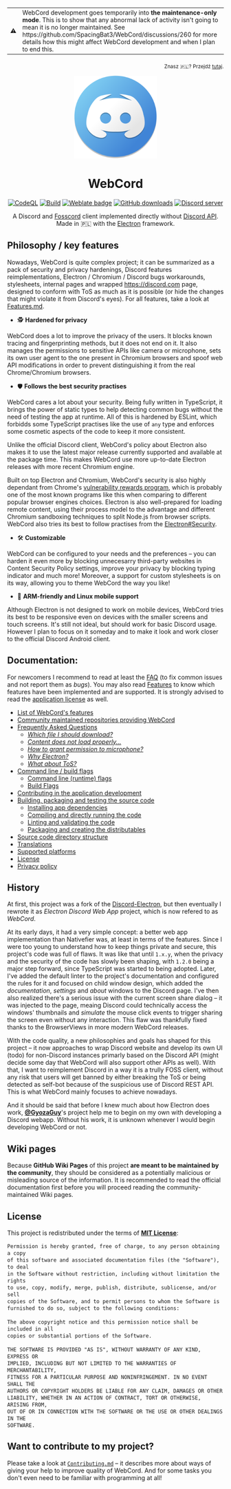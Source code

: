 <table class="alert-warn" align=center>
<tr>
    <td> ⚠️ </td>
    <td>
        WebCord development goes temporarily into <b>the maintenance-only mode</b>.
        This is to show that any abnormal lack of activity isn't going to mean it is
        no longer maintained. See https://github.com/SpacingBat3/WebCord/discussions/260
        for more details how this might affect WebCord development and when I plan to
        end this.
    </td>
</tr>
</table>
<p align='right'><sub>
  Znasz 🇵🇱? Przejdź <a href='pl/Readme.md' title='Polski plik README'>tutaj</a>.
</sub></p>
<div align='center'>
<a href='https://github.com/SpacingBat3/WebCord' title="WebCord's GitHub Repository">
  <picture>
    <source srcset='https://raw.githubusercontent.com/SpacingBat3/WebCord/master/sources/assets/icons/app.png'>
    <img src='../sources/assets/icons/app.png' height='192' alt="WebCord Logo">
  </picture>
</a>

<!-- BEGIN Readable part of the Readme file. -->

# WebCord

[![CodeQL][codeql-badge]][codeql-url] [![Build][build-badge]][build-url]
[![Weblate badge][l10nbadge]][l10n] [![GitHub downloads][dlbadge]][downloads]
[![Discord server][discord-badge]][discord-url]

A Discord and [Fosscord] client implemented directly without [Discord API][discordapi].
Made in 🇵🇱 with the [Electron][electron] framework.

</div>

## Philosophy / key features

Nowadays, WebCord is quite complex project; it can be summarized as a pack of
security and privacy hardenings, Discord features reimplementations, Electron /
Chromium / Discord bugs workarounds, stylesheets, internal pages and wrapped
<https://discord.com> page, designed to conform with ToS as much as it is
possible (or hide the changes that might violate it from Discord's eyes). For
all features, take a look at [Features.md](Features.md).

 - 🕵️ **Hardened for privacy**

WebCord does a lot to improve the privacy of the users. It blocks known tracing
and fingerprinting methods, but it does not end on it. It also manages the
permissions to sensitive APIs like camera or microphone, sets its own user agent
to the one present in Chromium browsers and spoof web API modifications in order
to prevent distinguishing it from the real Chrome/Chromium browsers.

- 🛡️ **Follows the best security practises**

WebCord cares a lot about your security. Being fully written in TypeScript, it
brings the power of static types to help detecting common bugs without the need
of testing the app at runtime. All of this is hardened by ESLint, which forbidds
some TypeScript practises like the use of `any` type and enforces some cosmetic
aspects of the code to keep it more consistent.

Unlike the official Discord client, WebCord's policy about Electron also makes it
to use the latest major release currently supported and available at the package
time. This makes WebCord use more up-to-date Electron releases with more recent
Chromium engine.

Built on top Electron and Chromium, WebCord's security is also highly dependant
from Chrome's [vulnerability rewards program][chromiumbounty], which is probably
one of the most known programs like this when comparing to different popular
browser engines choices. Electron is also well-prepared for loading remote
content, using their process model to the advantage and different Chromium
sandboxing techniques to split Node.js from browser scripts. WebCord also tries
its best to follow practises from the [Electron#Security].

- 🛠️ **Customizable**

WebCord can be configured to your needs and the preferences – you can harden it
even more by blocking unnecesarry third-party websites in Content Security
Policy settings, improve your privacy by blocking typing indicator and much more!
Moreover, a support for custom stylesheets is on its way, allowing you to theme
WebCord the way you like!

- 📱 **ARM-friendly and Linux mobile support**

Although Electron is not designed to work on mobile devices, WebCord tries its
best to be responsive even on devices with the smaller screens and touch
screens. It's still not ideal, but should work for basic Discord usage. However
I plan to focus on it someday and to make it look and work closer to the
official Discord Android client.

## Documentation:

For newcomers I recommend to read at least the [FAQ](FAQ.md) (to fix common issues and not report them as *bugs*). 
You may also read [Features](Features.md) to know which features have been implemented and are supported. 
It is strongly advised to read the [application license](../LICENSE) as well.

- [List of WebCord's features](Features.md)
- [Community maintained repositories providing WebCord](Repos.md)
- [Frequently Asked Questions](FAQ.md)
  - *[Which file I should download?](FAQ.md#1-which-file-i-should-download)*
  - *[Content does not load properly...](FAQ.md#2-imagevideocontent-does-not-load-properly-is-there-anything-i-can-do-about-it)*
  - *[How to grant permission to microphone?](FAQ.md#3-how-to-get-a-microphone-permission-for-webcord)*
  - *[Why Electron?](FAQ.md#4-why-electron)*
  - *[What about ToS?](FAQ.md#5-is-this-project-violating-discords-terms-of-service)*
- [Command line / build flags](Flags.md)
  - [Command line (runtime) flags](Flags.md#command-line-runtime-flags)
  - [Build Flags](Flags.md#build-flags)
- [Contributing in the application development](Contributing.md)
- [Building, packaging and testing the source code](Build.md)
  - [Installing app dependencies](Build.md#install-app-dependencies)
  - [Compiling and directly running the code](Build.md#compile-code-and-run-app-directly-without-packaging)
  - [Linting and validating the code](Build.md#run-linter-and-validate-the-code)
  - [Packaging and creating the distributables](Build.md#packaging-creating-distributables)
- [Source code directory structure](Files.md)
- [Translations](Translate.md)
- [Supported platforms](Support.md)
- [License](../LICENSE)
- [Privacy policy](Privacy.md)

## History

At first, this project was a fork of the [Discord-Electron], but then eventually
I rewrote it as *Electron Discord Web App* project, which is now
refered to as *WebCord*.

At its early days, it had a very simple concept: a better web app implementation
than Nativefier was, at least in terms of the features. Since I were too young
to understand how to keep things private and secure, this project's code was
full of flaws. It was like that until `1.x.y`, when the privacy and the security
of the code has slowly been shaping, with `1.2.0` being a major step forward,
since TypeScript was started to being adopted. Later, I've added the default
linter to the project's documentation and configured the rules for it and
focused on child window design, which added the *documentation*, *settings* and
*about* windows to the Discord page. I've then also realized there's a serious issue with the current screen share
dialog – it was injected to the page, meaing Discord could technically access
the windows' thumbnails and *simulate* the mouse click events to trigger sharing
the screen even without any interaction. This flaw was thankfully fixed thanks
to the BrowserViews in more modern WebCord releases.

With the code quality, a new philosophies and goals has shaped for this project
– it now approaches to wrap Discord website and develop its own UI (todo) for
non-Discord instances primarly based on the Discord API (might decide some
day that WebCord will also support other APIs as well). With that, I want to
reimplement Discord in a way it is a trully FOSS client, without any risk that
users will get banned by either breaking the ToS or being detected as self-bot
because of the suspicious use of Discord REST API. This is what WebCord mainly
focuses to achieve nowadays.

And it should be said that before I knew much about how Electron does work,
[**@GyozaGuy**](https://github.com/GyozaGuy)'s project help me to begin on my
own with developing a Discord webapp. Without his work, it is unknown whenever I
would begin developing WebCord or not.

## Wiki pages

Because **GitHub Wiki Pages** of this project **are meant to be maintained by**
**the community**, they should be considered as a potentially malicious or
misleading source of the information. It is recommended to read the official
documentation first before you will proceed reading the community-maintained
Wiki pages.

## License
This project is redistributed under the terms of **[MIT License][license]**:

	Permission is hereby granted, free of charge, to any person obtaining a copy
	of this software and associated documentation files (the "Software"), to deal
	in the Software without restriction, including without limitation the rights
	to use, copy, modify, merge, publish, distribute, sublicense, and/or sell
	copies of the Software, and to permit persons to whom the Software is
	furnished to do so, subject to the following conditions:

	The above copyright notice and this permission notice shall be included in all
	copies or substantial portions of the Software.

	THE SOFTWARE IS PROVIDED "AS IS", WITHOUT WARRANTY OF ANY KIND, EXPRESS OR
	IMPLIED, INCLUDING BUT NOT LIMITED TO THE WARRANTIES OF MERCHANTABILITY,
	FITNESS FOR A PARTICULAR PURPOSE AND NONINFRINGEMENT. IN NO EVENT SHALL THE
	AUTHORS OR COPYRIGHT HOLDERS BE LIABLE FOR ANY CLAIM, DAMAGES OR OTHER
	LIABILITY, WHETHER IN AN ACTION OF CONTRACT, TORT OR OTHERWISE, ARISING FROM,
	OUT OF OR IN CONNECTION WITH THE SOFTWARE OR THE USE OR OTHER DEALINGS IN THE
	SOFTWARE.

## Want to contribute to my project?

Please take a look at [`Contributing.md`](./Contributing.md) – it describes more
about ways of giving your help to improve quality of WebCord. And for some tasks
you don't even need to be familiar with programming at all!

[dlbadge]: https://img.shields.io/github/downloads/SpacingBat3/WebCord/total.svg?label=Downloads&color=%236586B3
[downloads]: https://github.com/SpacingBat3/WebCord/releases "Releases"
[build-badge]: https://img.shields.io/github/workflow/status/SpacingBat3/WebCord/Run%20tests?label=Build&logo=github
[build-url]: https://github.com/SpacingBat3/WebCord/actions/workflows/build.yml "Build state"
[l10nbadge]: https://hosted.weblate.org/widgets/webcord/-/svg-badge.svg
[l10n]: https://hosted.weblate.org/engage/webcord/ "Help at WebCord's localization"
[Sentry]: https://sentry.io "Application Monitoring and Error Tracking Software"
[Discord-Electron]: https://github.com/GyozaGuy/Discord-Electron "An Electron Discord app designed for use on Linux systems."
[npm-docs]: https://docs.npmjs.com/cli/v7/configuring-npm/package-json#people-fields-author-contributors "People Fields | NPM Documentation"
[electron]: https://www.electronjs.org/ "Build cross-platform desktop apps with JavaScript, HTML, and CSS."
[electron-forge]: https://www.electronforge.io/ "A complete tool for creating, publishing, and installing modern Electron applications."
[license]: ../LICENSE "WebCord license"
[Fosscord]: https://fosscord.com "Free, open source and selfhostable Discord compatible chat, voice and video platform."
[discordapi]: https://discord.com/developers/docs/reference "Official Discord REST API documentation"
[chromiumbounty]: https://bughunters.google.com/about/rules/5745167867576320/chrome-vulnerability-reward-program-rules "Chrome Vulnerability Reward Program Rules"
[Electron#Security]: https://www.electronjs.org/docs/latest/tutorial/security "Security | Electron Documentation"
[codeql-badge]: https://img.shields.io/github/workflow/status/SpacingBat3/WebCord/CodeQL?label=Analysis&logo=github&logoColor=white
[codeql-url]: https://github.com/SpacingBat3/WebCord/actions/workflows/codeql-analysis.yml "CodeQL Analysis status"
[discord-badge]: https://img.shields.io/discord/972965161721811026?color=%2349a4d3&label=Support&logo=discord&logoColor=white
[discord-url]: https://discord.gg/aw7WbDMua5 "Official support server on Discord!"
